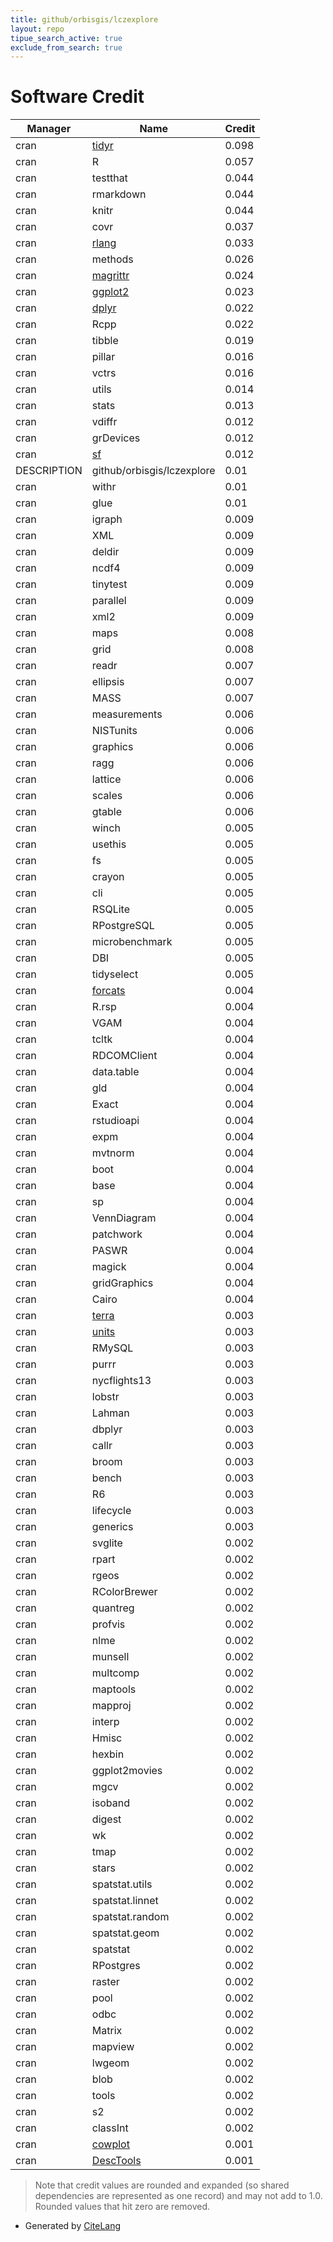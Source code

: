 ```yaml
---
title: github/orbisgis/lczexplore
layout: repo
tipue_search_active: true
exclude_from_search: true
---
```

# Software Credit

|Manager|Name|Credit|
|-------|----|------|
|cran|[tidyr](https://tidyr.tidyverse.org)|0.098|
|cran|R|0.057|
|cran|testthat|0.044|
|cran|rmarkdown|0.044|
|cran|knitr|0.044|
|cran|covr|0.037|
|cran|[rlang](https://rlang.r-lib.org)|0.033|
|cran|methods|0.026|
|cran|[magrittr](https://magrittr.tidyverse.org)|0.024|
|cran|[ggplot2](https://ggplot2.tidyverse.org)|0.023|
|cran|[dplyr](https://dplyr.tidyverse.org)|0.022|
|cran|Rcpp|0.022|
|cran|tibble|0.019|
|cran|pillar|0.016|
|cran|vctrs|0.016|
|cran|utils|0.014|
|cran|stats|0.013|
|cran|vdiffr|0.012|
|cran|grDevices|0.012|
|cran|[sf](https://r-spatial.github.io/sf/)|0.012|
|DESCRIPTION|github/orbisgis/lczexplore|0.01|
|cran|withr|0.01|
|cran|glue|0.01|
|cran|igraph|0.009|
|cran|XML|0.009|
|cran|deldir|0.009|
|cran|ncdf4|0.009|
|cran|tinytest|0.009|
|cran|parallel|0.009|
|cran|xml2|0.009|
|cran|maps|0.008|
|cran|grid|0.008|
|cran|readr|0.007|
|cran|ellipsis|0.007|
|cran|MASS|0.007|
|cran|measurements|0.006|
|cran|NISTunits|0.006|
|cran|graphics|0.006|
|cran|ragg|0.006|
|cran|lattice|0.006|
|cran|scales|0.006|
|cran|gtable|0.006|
|cran|winch|0.005|
|cran|usethis|0.005|
|cran|fs|0.005|
|cran|crayon|0.005|
|cran|cli|0.005|
|cran|RSQLite|0.005|
|cran|RPostgreSQL|0.005|
|cran|microbenchmark|0.005|
|cran|DBI|0.005|
|cran|tidyselect|0.005|
|cran|[forcats](https://forcats.tidyverse.org)|0.004|
|cran|R.rsp|0.004|
|cran|VGAM|0.004|
|cran|tcltk|0.004|
|cran|RDCOMClient|0.004|
|cran|data.table|0.004|
|cran|gld|0.004|
|cran|Exact|0.004|
|cran|rstudioapi|0.004|
|cran|expm|0.004|
|cran|mvtnorm|0.004|
|cran|boot|0.004|
|cran|base|0.004|
|cran|sp|0.004|
|cran|VennDiagram|0.004|
|cran|patchwork|0.004|
|cran|PASWR|0.004|
|cran|magick|0.004|
|cran|gridGraphics|0.004|
|cran|Cairo|0.004|
|cran|[terra](https://rspatial.org/terra/)|0.003|
|cran|[units](https://github.com/r-quantities/units/)|0.003|
|cran|RMySQL|0.003|
|cran|purrr|0.003|
|cran|nycflights13|0.003|
|cran|lobstr|0.003|
|cran|Lahman|0.003|
|cran|dbplyr|0.003|
|cran|callr|0.003|
|cran|broom|0.003|
|cran|bench|0.003|
|cran|R6|0.003|
|cran|lifecycle|0.003|
|cran|generics|0.003|
|cran|svglite|0.002|
|cran|rpart|0.002|
|cran|rgeos|0.002|
|cran|RColorBrewer|0.002|
|cran|quantreg|0.002|
|cran|profvis|0.002|
|cran|nlme|0.002|
|cran|munsell|0.002|
|cran|multcomp|0.002|
|cran|maptools|0.002|
|cran|mapproj|0.002|
|cran|interp|0.002|
|cran|Hmisc|0.002|
|cran|hexbin|0.002|
|cran|ggplot2movies|0.002|
|cran|mgcv|0.002|
|cran|isoband|0.002|
|cran|digest|0.002|
|cran|wk|0.002|
|cran|tmap|0.002|
|cran|stars|0.002|
|cran|spatstat.utils|0.002|
|cran|spatstat.linnet|0.002|
|cran|spatstat.random|0.002|
|cran|spatstat.geom|0.002|
|cran|spatstat|0.002|
|cran|RPostgres|0.002|
|cran|raster|0.002|
|cran|pool|0.002|
|cran|odbc|0.002|
|cran|Matrix|0.002|
|cran|mapview|0.002|
|cran|lwgeom|0.002|
|cran|blob|0.002|
|cran|tools|0.002|
|cran|s2|0.002|
|cran|classInt|0.002|
|cran|[cowplot](https://wilkelab.org/cowplot/)|0.001|
|cran|[DescTools](https://andrisignorell.github.io/DescTools/)|0.001|


> Note that credit values are rounded and expanded (so shared dependencies are represented as one record) and may not add to 1.0. Rounded values that hit zero are removed.


- Generated by [CiteLang](https://github.com/vsoch/citelang)
